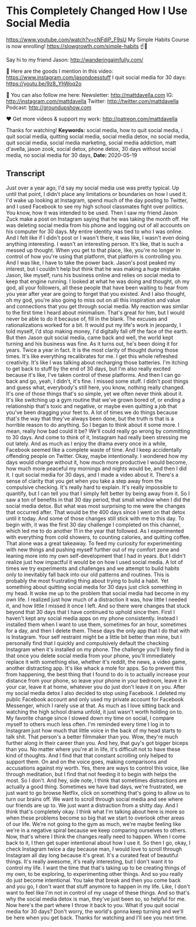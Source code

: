 # This Completely Changed How I Use Social Media
https://www.youtube.com/watch?v=cNFdjP_F9sU
My Simple Habits Course is now enrolling! https://slowgrowth.com/simple-habits
☝️🚀

Say hi to my friend Jason: http://wanderingaimfully.com/

🙊 Here are the goods I mention in this video:
https://www.instagram.com/jasondoesstuff
I quit social media for 30 days: https://youtu.be/9z8_YhWoq2o

💯 You can also follow me here:
Newsletter:  http://mattdavella.com
IG:  http://instagram.com/mattdavella
Twitter:  http://twitter.com/mattdavella
Podcast:  http://groundupshow.com

❤️ Get more videos & support my work:
http://patreon.com/mattdavella

Thanks for watching!
**Keywords:** social media, how to quit social media, i quit social media, quitting social media, social media detox, no social media, quit social media, social media marketing, social media addiction, matt d'avella, jason zook, social detox, phone detox, 30 days without social media, no social media for 30 days, 
**Date:** 2020-05-19

## Transcript
 Just over a year ago, I'd say my social media use was pretty typical. Up until that point, I didn't place any limitations or boundaries on how I used it. I'd wake up looking at Instagram, spend much of the day posting to Twitter, and I used Facebook to see my high school classmates fight over politics. You know, how it was intended to be used. Then I saw my friend Jason Zuck make a post on Instagram saying that he was taking the month off. He was deleting social media from his phone and logging out of all accounts on his computer for 30 days. My entire identity was tied to who I was online. And I felt like if I didn't post or I wasn't there, it was like, I wasn't even doing anything interesting. I wasn't an interesting person. It's like, that is such a messed up thought. When you get to that place, like, you're no longer in control of how you're using that platform, that platform is controlling you. And I was like, I have to take the power back. Jason's post peaked my interest, but I couldn't help but think that he was making a huge mistake. Jason, like myself, runs his business online and relies on social media to keep that engine running. I looked at what he was doing and thought, oh my god, all your followers, all these people that have been waiting to hear from you year after year are going to forget that you existed. And I also thought, oh my god, you're also going to miss out on all this inspiration and value and connections that you get through social media. My reaction was similar to the first time I heard about minimalism. That's great for him, but I would never be able to do it because of, fill in the blank. The excuses and rationalizations worked for a bit. It would put my life's work in jeopardy, I told myself, I'd stop making money, I'd digitally fall off the face of the earth. But then Jason quit social media, came back and well, the world kept turning and his business was fine. As it turns out, he's been doing it for years. Twice a year in fact. It is the most clarity of thought during those times. It's like everything recalibrates for me. I get this whole refreshed creativity. It's like I was talking about recharging those batteries. I'm itching to get back to stuff by the end of 30 days, but I'm also really excited because it's like, I've taken control of these platforms. And then I can go back and go, yeah, I didn't, it's fine. I missed some stuff. I didn't post things and guess what, everybody's still here, you know, nothing really changed. It's one of those things that's so simple, yet we often never think about it. It's like switching up a gym routine that we've grown bored of, or ending a relationship that's toxic and negative, or maybe even quitting a job that you've been dragging your feet to. A lot of times we do things because that's the way that they've always been done, but the truth is that is a horrible reason to do anything. So I began to think about it some more. I mean, really how bad could it be? We'll could really go wrong by committing to 30 days. And come to think of it, Instagram had really been stressing me out lately. And as much as I enjoy the drama every once in a while, Facebook seemed like a complete waste of time. And I keep accidentally offending people on Twitter. Okay, maybe intentionally. I wondered how my days would change without it, how much more productive I would become, how much more peaceful my mornings and nights would be, and then I did it. I quit social media for 30 days, and I made a video about it. There's a sense of clarity that you get when you take a step away from the compulsive checking. It's really hard to explain. It's really impossible to quantify, but I can tell you that I simply felt better by being away from it. So I saw a ton of benefits in that 30 day period, that small window when I did the social media detox. But what was most surprising to me were the changes that occurred after. That would be the 400 days since I went on that detox until it today. And some of those changes still stick with me to this day. To begin with, it was the first 30 day challenge I completed on this channel, which led me to do another 11 in the year that followed. As I experimented with everything from cold showers, to counting calories, and quitting coffee. That alone was a great takeaway. To feed my curiosity for experimenting with new things and pushing myself further out of my comfort zone and leaning more into my own self-development that I had in years. But I didn't realize just how impactful it would be on how I used social media. A lot of times we try experiments and challenges and we attempt to build habits only to inevitably fall back into our old patterns and routines. This is probably the most frustrating thing about trying to build a habit. Yet something about quitting social media for 30 days just click something in my head. It woke me up to the problem that social media had become in my own life. I realized just how much of a distraction it was, how little I needed it, and how little I missed it once I left. And so there were changes that stuck beyond that 30 days that I have continued to uphold since then. First I haven't kept any social media apps on my phone consistently. Instead I installed them when I want to use them, sometimes for an hour, sometimes for a day, and then I delete them. These days the only app that I do that with is Instagram. Your self restraint might be a little bit better than mine, but I personally find that I quickly and compulsively default the checking Instagram when it's installed on my phone. The challenge you'll likely find is that once you delete social media from your phone, you'll immediately replace it with something else, whether it's reddit, the news, a video game, another distracting app. It's like whack a mole for apps. So to prevent this from happening, the best thing that I found to do is to actually increase your distance from your phone, so leave your phone in your bedroom, leave it in your car, leave it at home, whatever you do just don't leave it on you. After my social media detox I also decided to stop using Facebook. I deleted my public Facebook account and only used my private account for Facebook Messenger, which I rarely use at that. As much as I love sitting back and watching the high school drama unfold, it just wasn't worth holding on to. My favorite change since I slowed down my time on social, I compare myself to others much less often. I'm reminded every time I log in to Instagram just how much that little voice in the back of my head starts to talk shit. That person's a better filmmaker than you. Wow, they're much further along in their career than you. And hey, that guy's got bigger biceps than you. No matter where you're at in life, it's difficult not to have these kind of thoughts. And I find that that constant scrolling only helped to support them. On and on the voice goes, making comparisons and accusations against my worth. Yes, there are ways to control this voice, like through meditation, but I find that not feeding it to begin with helps the most. So I don't. And hey, side note, I think that sometimes distractions are actually a good thing. Sometimes we have bad days, we're frustrated, we just want to go browse Netflix, click on something that's going to allow us to turn our brains off. We want to scroll through social media and see where our friends are up to. We just want a distraction from a shitty day. And I think that's completely okay. I think what I'm talking about here is more so when these problems become so big that we start to overlook other areas of our life. We're not going to the gym as much, we're maybe feeling like we're in a negative spiral because we keep comparing ourselves to others. Now, that's where I think the changes really need to happen. When I come back to it, I then get super intentional about how I use it. So then I go, okay, I check Instagram twice a day because man, I would love to scroll through Instagram all day long because it's great. It's a curated feat of beautiful things. It's really awesome, it's really interesting, but I don't want it to control my life. I want the time that that's taking up to be creating things of my own, to be exploring, to experimenting other things. And so you really do just become intentional. You take that break and then you come back and you go, I don't want that stuff anymore to happen in my life. Like, I don't want to feel like I'm not in control of my usage of these things. And so that's why the social media detox is man, they've just been so, so helpful for me. Now here's the part where I throw it back to you. What if you quit social media for 30 days? Don't worry, the world's gonna keep turning and we'll be here when you get back. Thanks for watching and I'll see you next time.
